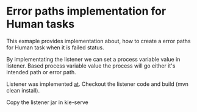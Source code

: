 Error paths implementation for Human tasks
==========================================

This exmaple provides implementation about, how to create a error paths for Human task when it is failed status.

By implementating the listener we can set a process variable value in listener. Based process variable value the process will go either it's intended path or error path.

Listener was implemented [at](https://github.com/rmuppane/human-tasks-error-path.git). Checkout the listener code and build (mvn clean install). 

Copy the listener jar in kie-serve
